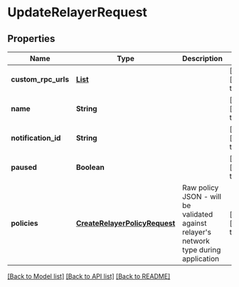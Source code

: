 # UpdateRelayerRequest
## Properties

| Name | Type | Description | Notes |
|------------ | ------------- | ------------- | -------------|
| **custom\_rpc\_urls** | [**List**](RpcConfig.md) |  | [optional] [default to null] |
| **name** | **String** |  | [optional] [default to null] |
| **notification\_id** | **String** |  | [optional] [default to null] |
| **paused** | **Boolean** |  | [optional] [default to null] |
| **policies** | [**CreateRelayerPolicyRequest**](CreateRelayerPolicyRequest.md) | Raw policy JSON - will be validated against relayer&#39;s network type during application | [optional] [default to null] |

[[Back to Model list]](../README.md#documentation-for-models) [[Back to API list]](../README.md#documentation-for-api-endpoints) [[Back to README]](../README.md)

